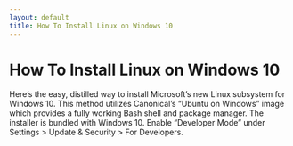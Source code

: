 ```yaml
---
layout: default
title: How To Install Linux on Windows 10
---
```


# How To Install Linux on Windows 10

Here’s the easy, distilled way to install Microsoft’s new Linux subsystem for Windows 10. This method utilizes Canonical’s “Ubuntu on Windows” image which provides a fully working Bash shell and package manager. The installer is bundled with Windows 10.
Enable “Developer Mode” under Settings > Update & Security > For Developers.
